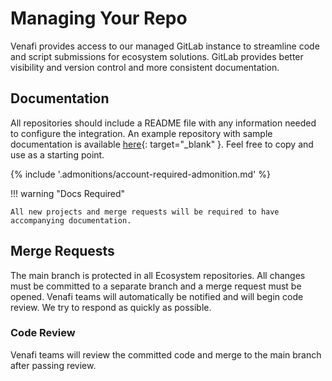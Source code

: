 # Managing Your Repo

Venafi provides access to our managed GitLab instance to streamline code and script submissions for ecosystem solutions. GitLab provides better visibility and version control and more consistent documentation.

<!-- ## Automations

A number of default automations are enabled by default to enhance the user experience for both you as a developer, as well as end users of the solution.
Please feel free to adapt to fit your needs.

### Default GitLab Pipeline

| Name | Description | Run Stage |
| --- | --- | --- |
| prepare_description.yml | Reads a `version.txt` file in the root of the repo and stores it as `$version` in `description.env` for future use in the pipeline | **prepare** |
| build_pdf.yml | Generates a PDF file from the README.md | **build** |
| release.yml | Creates a release using the `$version` from the `prepare` stage and publishes the PDF version of the README | **release** | -->

## Documentation

All repositories should include a README file with any information needed to configure the integration.
An example repository with sample documentation is available [here](https://coolsolutions.venafi.com/ecosystem/ecosystem-internal/example-integration-repo){: target="_blank" }.
Feel free to copy and use as a starting point.

{% include '.admonitions/account-required-admonition.md' %}

!!! warning "Docs Required"

    All new projects and merge requests will be required to have accompanying documentation.

## Merge Requests

The main branch is protected in all Ecosystem repositories.
All changes must be committed to a separate branch and a merge request must be opened.
Venafi teams will automatically be notified and will begin code review.
We try to respond as quickly as possible.

### Code Review

Venafi teams will review the committed code and merge to the main branch after passing review.
